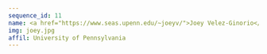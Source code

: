 ```yaml
---
sequence_id: 11
name: <a href="https://www.seas.upenn.edu/~joeyv/">Joey Velez-Ginorio</a>
img: joey.jpg
affil: University of Pennsylvania
---
```

